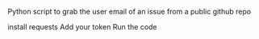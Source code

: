 Python script to grab the user email of an issue from a public github repo

install requests
Add your token
Run the code
